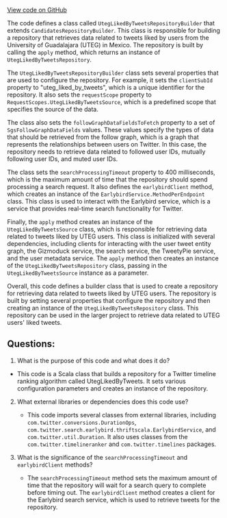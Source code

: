 [View code on GitHub](https://github.com/misbahsy/the-algorithm/timelineranker/server/src/main/scala/com/twitter/timelineranker/uteg_liked_by_tweets/UtegLikedByTweetsRepositoryBuilder.scala)

The code defines a class called `UtegLikedByTweetsRepositoryBuilder` that extends `CandidatesRepositoryBuilder`. This class is responsible for building a repository that retrieves data related to tweets liked by users from the University of Guadalajara (UTEG) in Mexico. The repository is built by calling the `apply` method, which returns an instance of `UtegLikedByTweetsRepository`.

The `UtegLikedByTweetsRepositoryBuilder` class sets several properties that are used to configure the repository. For example, it sets the `clientSubId` property to "uteg_liked_by_tweets", which is a unique identifier for the repository. It also sets the `requestScope` property to `RequestScopes.UtegLikedByTweetsSource`, which is a predefined scope that specifies the source of the data.

The class also sets the `followGraphDataFieldsToFetch` property to a set of `SgsFollowGraphDataFields` values. These values specify the types of data that should be retrieved from the follow graph, which is a graph that represents the relationships between users on Twitter. In this case, the repository needs to retrieve data related to followed user IDs, mutually following user IDs, and muted user IDs.

The class sets the `searchProcessingTimeout` property to 400 milliseconds, which is the maximum amount of time that the repository should spend processing a search request. It also defines the `earlybirdClient` method, which creates an instance of the `EarlybirdService.MethodPerEndpoint` class. This class is used to interact with the Earlybird service, which is a service that provides real-time search functionality for Twitter.

Finally, the `apply` method creates an instance of the `UtegLikedByTweetsSource` class, which is responsible for retrieving data related to tweets liked by UTEG users. This class is initialized with several dependencies, including clients for interacting with the user tweet entity graph, the Gizmoduck service, the search service, the TweetyPie service, and the user metadata service. The `apply` method then creates an instance of the `UtegLikedByTweetsRepository` class, passing in the `UtegLikedByTweetsSource` instance as a parameter.

Overall, this code defines a builder class that is used to create a repository for retrieving data related to tweets liked by UTEG users. The repository is built by setting several properties that configure the repository and then creating an instance of the `UtegLikedByTweetsRepository` class. This repository can be used in the larger project to retrieve data related to UTEG users' liked tweets.
## Questions: 
 1. What is the purpose of this code and what does it do?
   - This code is a Scala class that builds a repository for a Twitter timeline ranking algorithm called UtegLikedByTweets. It sets various configuration parameters and creates an instance of the repository.

2. What external libraries or dependencies does this code use?
   - This code imports several classes from external libraries, including `com.twitter.conversions.DurationOps`, `com.twitter.search.earlybird.thriftscala.EarlybirdService`, and `com.twitter.util.Duration`. It also uses classes from the `com.twitter.timelineranker` and `com.twitter.timelines` packages.

3. What is the significance of the `searchProcessingTimeout` and `earlybirdClient` methods?
   - The `searchProcessingTimeout` method sets the maximum amount of time that the repository will wait for a search query to complete before timing out. The `earlybirdClient` method creates a client for the Earlybird search service, which is used to retrieve tweets for the repository.